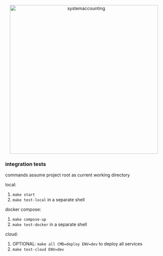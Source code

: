 <p align="center">
  <img width="475" alt="systemaccounting" src="https://user-images.githubusercontent.com/12200465/37568924-06f05d08-2a99-11e8-8891-60f373b33421.png">
</p>


### integration tests

commands assume project root as current working directory

local:
1. `make start`
1. `make test-local` in a separate shell

docker compose:
1. `make compose-up`
1. `make test-docker` in a separate shell

cloud:
1. OPTIONAL: `make all CMD=deploy ENV=dev` to deploy all services
1. `make test-cloud ENV=dev`